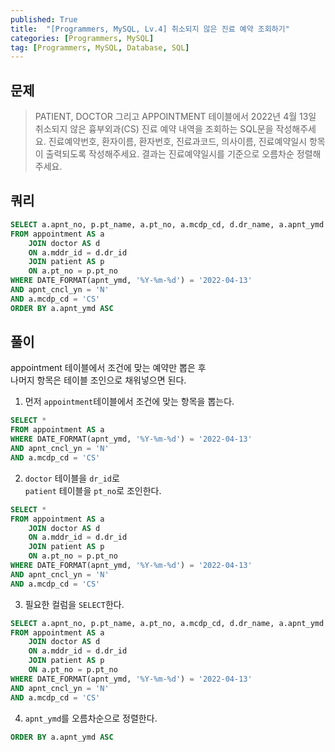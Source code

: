 ```yaml
---
published: True
title:  "[Programmers, MySQL, Lv.4] 취소되지 않은 진료 예약 조회하기"
categories: [Programmers, MySQL]
tag: [Programmers, MySQL, Database, SQL]
---
```



## 문제

> PATIENT, DOCTOR 그리고 APPOINTMENT 테이블에서 2022년 4월 13일 취소되지 않은 흉부외과(CS) 진료 예약 내역을 조회하는 SQL문을 작성해주세요. 진료예약번호, 환자이름, 환자번호, 진료과코드, 의사이름, 진료예약일시 항목이 출력되도록 작성해주세요. 결과는 진료예약일시를 기준으로 오름차순 정렬해주세요.  

## 쿼리

```sql
SELECT a.apnt_no, p.pt_name, a.pt_no, a.mcdp_cd, d.dr_name, a.apnt_ymd
FROM appointment AS a
    JOIN doctor AS d
    ON a.mddr_id = d.dr_id
    JOIN patient AS p
    ON a.pt_no = p.pt_no
WHERE DATE_FORMAT(apnt_ymd, '%Y-%m-%d') = '2022-04-13'
AND apnt_cncl_yn = 'N'
AND a.mcdp_cd = 'CS'
ORDER BY a.apnt_ymd ASC
```

## 풀이

appointment 테이블에서 조건에 맞는 예약만 뽑은 후  
나머지 항목은 테이블 조인으로 채워넣으면 된다. 

1. 먼저 ```appointment```테이블에서 조건에 맞는 항목을 뽑는다.  
```sql
SELECT *
FROM appointment AS a
WHERE DATE_FORMAT(apnt_ymd, '%Y-%m-%d') = '2022-04-13'
AND apnt_cncl_yn = 'N'
AND a.mcdp_cd = 'CS'
```

2. ```doctor``` 테이블을 ```dr_id```로  
```patient``` 테이블을 ```pt_no```로 조인한다.
```sql
SELECT *
FROM appointment AS a
    JOIN doctor AS d
    ON a.mddr_id = d.dr_id
    JOIN patient AS p
    ON a.pt_no = p.pt_no
WHERE DATE_FORMAT(apnt_ymd, '%Y-%m-%d') = '2022-04-13'
AND apnt_cncl_yn = 'N'
AND a.mcdp_cd = 'CS'
```

3. 필요한 컬럼을 ```SELECT```한다.  
```sql
SELECT a.apnt_no, p.pt_name, a.pt_no, a.mcdp_cd, d.dr_name, a.apnt_ymd
FROM appointment AS a
    JOIN doctor AS d
    ON a.mddr_id = d.dr_id
    JOIN patient AS p
    ON a.pt_no = p.pt_no
WHERE DATE_FORMAT(apnt_ymd, '%Y-%m-%d') = '2022-04-13'
AND apnt_cncl_yn = 'N'
AND a.mcdp_cd = 'CS'
```

4. ```apnt_ymd```를 오름차순으로 정렬한다.
```sql
ORDER BY a.apnt_ymd ASC
```